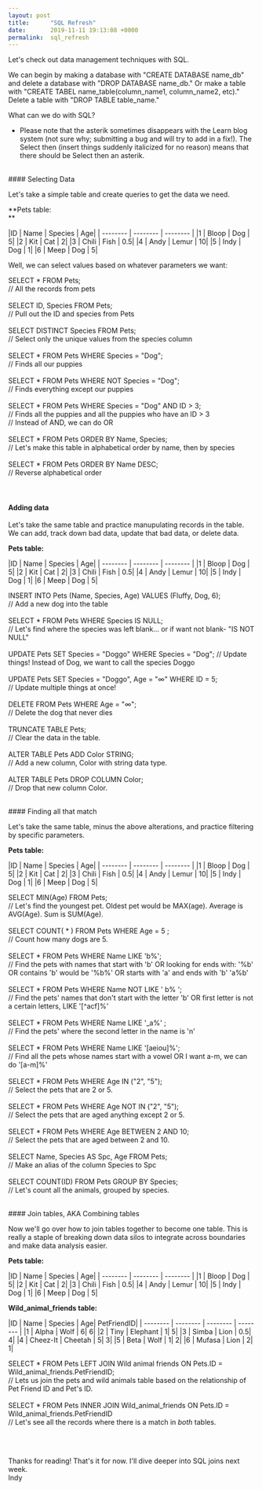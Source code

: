 ```yaml
---
layout: post
title:      "SQL Refresh"
date:       2019-11-11 19:13:08 +0000
permalink:  sql_refresh
---
```




Let's check out data management techniques with SQL. <br>


We can begin by making a database with "CREATE DATABASE name_db" and delete a database with "DROP DATABASE name_db." Or make a table with "CREATE TABEL name_table(column_name1, column_name2, etc)." Delete a table with "DROP TABLE table_name." <br>

What can we do with SQL? <br>

- Please note that the asterik sometimes disappears with the Learn blog system (not sure why; submitting a bug and will try to add in a fix!). The Select then (insert things suddenly italicized for no reason) means that there should be Select then an asterik. <br>

<br>
####  Selecting Data 

Let's take a simple table and create queries to get the data we need. 
<br>

**Pets table:<br>
**

|ID    | Name   |  Species   |  Age|
| -------- | -------- | -------- |
|1    |  Bloop  |    Dog         |    5|
|2    |  Kit         |   Cat          |     2|
|3    |  Chili       |  Fish       |       0.5|
|4   |   Andy     |  Lemur  |       10|
|5  |    Indy       |  Dog     |        1|
|6 |     Meep    |  Dog    |          5|

Well, we can select values based on whatever parameters we want:

SELECT * FROM Pets;<br>
// All the records from pets<br>
<br>
SELECT ID, Species FROM Pets; <br>
// Pull out the ID and species from Pets<br>
<br>
SELECT DISTINCT Species FROM Pets;<br>
// Select only the unique values from the species column<br>
<br>
SELECT *  FROM Pets WHERE Species = "Dog"; <br>
// Finds all our puppies <br>
<br>
SELECT * FROM Pets WHERE NOT Species  = "Dog"; <br>
// Finds everything except our puppies <br>
<br> 
SELECT * FROM Pets WHERE Species = "Dog" AND ID > 3; <br>
// Finds all the puppies and all the puppies who have an ID > 3 <br>
// Instead of AND, we can do OR <br>
<br>
SELECT * FROM Pets ORDER BY Name, Species;<br>
// Let's make this table in alphabetical order by name, then by species<br>
<br>
SELECT * FROM Pets ORDER BY Name DESC;<br>
// Reverse alphabetical order<br>
<br>
<br>
####  Adding data

Let's take the same table and practice manupulating records in the table. We can add, track down bad data, update that bad data, or delete data. 


**Pets table:<br>**

|ID    | Name   |  Species   |  Age|
| -------- | -------- | -------- |
|1    |  Bloop    |     Dog      |    5|
|2    |  Kit          |   Cat          |     2|
|3    |  Chili       |  Fish         |       0.5|
|4    |  Andy     |  Lemur     |       10|
|5    |  Indy       |  Dog         |        1|
|6    |  Meep    |  Dog        |      5|



INSERT INTO Pets (Name, Species, Age) VALUES (Fluffy, Dog, 6);<br>
// Add a new dog into the table<br>
<br>
SELECT * FROM Pets WHERE Species IS NULL;<br>
// Let's find where the species was left blank... or if want not blank- "IS NOT NULL"<br>
<br>
UPDATE Pets SET Species = "Doggo" WHERE Species = "Dog";
// Update things! Instead of Dog, we want to call the species Doggo<br>
<br>
UPDATE Pets SET Species = "Doggo", Age = "∞" WHERE ID = 5; <br>
// Update multiple things at once! <br>
<br>
DELETE FROM Pets WHERE Age = "∞"; <br>
// Delete the dog that never dies <br>
<br>
TRUNCATE TABLE Pets; <br>
// Clear the data in the table. <br>
<br>
ALTER TABLE Pets ADD Color STRING; <br>
// Add a new column, Color with string data type. <br>
 <br>
ALTER TABLE Pets DROP COLUMN Color; <br>
// Drop that new column Color. <br>

<br>
####  Finding all that match  


Let's take the same table, minus the above alterations, and practice filtering by specific parameters. 

**Pets table:<br>**

|ID    | Name   |  Species   |  Age|
| -------- | -------- | -------- |
|1    |  Bloop    |     Dog      |    5|
|2    |  Kit          |   Cat          |     2|
|3    |  Chili       |  Fish         |       0.5|
|4    |  Andy     |  Lemur     |       10|
|5    |  Indy       |  Dog         |        1|
|6    |  Meep    |  Dog        |      5|


SELECT MIN(Age) FROM Pets; 
<br>
// Let's find the youngest pet. Oldest pet would be MAX(age). Average is AVG(Age). Sum is SUM(Age). <br>
<br>
SELECT COUNT( * ) FROM Pets WHERE Age = 5 ;<br>
// Count how many dogs are 5. <br>
<br>
SELECT * FROM Pets WHERE Name LIKE 'b%'; <br>
// Find the pets with names that start with 'b' OR looking for ends with: '%b' OR contains 'b' would be '%b%' OR starts with 'a' and ends with 'b' 'a%b'<br>
<br>
SELECT * FROM Pets WHERE Name NOT LIKE ' b% '; <br>
// Find the pets' names that don't start with the letter 'b' OR first letter is not a certain letters, LIKE '[^acf]%'<br>
<br>
SELECT * FROM Pets WHERE Name LIKE '_a%' ; <br>
//  Find the pets' where the second letter in the name is 'n' <br>
<br>
SELECT * FROM Pets WHERE Name LIKE '[aeiou]%'; <br>
// Find all the pets whose names start with a vowel OR I want a-m, we can do '[a-m]%' <br>
<br>
SELECT * FROM Pets WHERE Age IN ("2", "5"); <br>
// Select the pets that are 2 or 5. <br>
<br>
SELECT * FROM Pets WHERE Age NOT IN ("2", "5"); <br>
// Select the pets that are aged anything except 2 or 5.<br>
<br>
SELECT * FROM Pets WHERE Age BETWEEN 2 AND 10; <br>
// Select the pets that are aged between 2 and 10.<br>
 <br>
SELECT Name, Species AS Spc, Age FROM Pets; <br>
// Make an alias of the column Species to Spc <br>
<br>
SELECT COUNT(ID) FROM Pets GROUP BY Species; <br>
// Let's count all the animals, grouped by species. <br>

<br>
#### Join tables, AKA Combining tables

Now we'll go over how to join tables together to become one table. This is really a staple of breaking down data silos to integrate across boundaries and make data analysis easier. 


**Pets table:<br>**

|ID    | Name   |  Species   |  Age|
| -------- | -------- | -------- |
|1    |  Bloop    |     Dog      |    5|
|2    |  Kit          |   Cat          |     2|
|3    |  Chili       |  Fish         |       0.5|
|4    |  Andy     |  Lemur     |       10|
|5    |  Indy       |  Dog         |        1|
|6    |  Meep    |  Dog        |      5|


**Wild_animal_friends table:<br>**

|ID    | Name   |  Species   |  Age| PetFriendID|
| -------- | -------- | -------- | -------- |
|1    |  Alpha    |     Wolf      |    6| 6|
|2    |  Tiny          |   Elephant          |     1| 5|
|3    |  Simba       |  Lion         |       0.5| 4|
|4    |  Cheez-It     |  Cheetah     |       5| 3|
|5    |  Beta       |  Wolf         |        1| 2|
|6    |  Mufasa    |  Lion        |      2| 1|


SELECT * FROM Pets LEFT JOIN Wild animal friends ON Pets.ID = Wild_animal_friends.PetFriendID; <br>
// Lets us join the pets and wild animals table based on the relationship of Pet Friend ID and Pet's ID. <br>
<br>
SELECT * FROM Pets INNER JOIN Wild_animal_friends ON Pets.ID = Wild_animal_friends.PetFriendID <br>
// Let's see all the records where there is a match in *both* tables. <br>

<br>

<br>Thanks for reading! That's it for now. I'll dive deeper into SQL joins next week.<br>
Indy<br>

